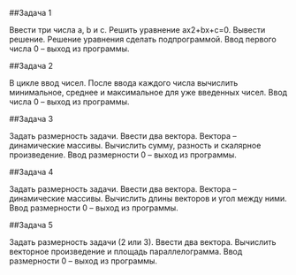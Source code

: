 ##Задача 1

Ввести три числа a, b и c.
Решить уравнение
ax2+bx+c=0.
Вывести решение.
Решение уравнения сделать подпрограммой.
Ввод первого числа 0 – выход из программы.


##Задача 2

В цикле ввод чисел. После ввода каждого числа вычислить минимальное, среднее и максимальное для уже введенных чисел.
Ввод числа 0 – выход из программы.


##Задача 3

Задать размерность задачи.
Ввести два вектора. Вектора – динамические массивы.
Вычислить сумму, разность и скалярное произведение.
Ввод размерности 0 – выход из программы.


##Задача 4

Задать размерность задачи.
Ввести два вектора. Вектора – динамические массивы.
Вычислить длины векторов и угол между ними.
Ввод размерности 0 – выход из программы.


##Задача 5

Задать размерность задачи (2 или 3).
Ввести два вектора.
Вычислить векторное произведение и площадь параллелограмма.
Ввод размерности 0 – выход из программы.
